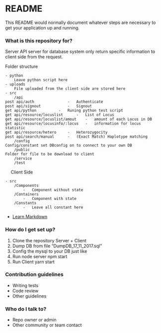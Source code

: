 # README #

This README would normally document whatever steps are necessary to get your application up and running.

### What is this repository for? ###

Server
	API server for database system only return specific information to client side from the request.

Folder structure

	- python
		Leave python script here
	- uploads
		File uploaded from the client side are stored here
	- src
		/api
	post api/auth				-	Authenticate
	post api/signout			-	Signout
	get api/python			-	Runing python test script
	get api/resource/locuslist 		-	List of Locus
	get api/resource/locuslist/amout	-	amount of each Locus in DB
	get api/resource/locusinfo/:locus	-	information for locus statistic
	get api/resource/hetero		-	Heterozygocity		
	post api/search/manual		-	(Exact Match) Haplotype matching
		/config
	Config/constant set DBconfig on to connect to your own DB
		/public
	Folder for file to be download to client
		/service
		/test
 
Client Side

	- src	
		/Components
			-	Component without state
		/Containers
			-	Component with state
		/Constants
			-	Leave all constant here

* [Learn Markdown](https://bitbucket.org/tutorials/markdowndemo)

### How do I get set up? ###

1.	Clone the repository Server + Client
2.	Dump DB from file “DumpDB_17_11_2017.sql”
3.	Config the mysql to your DB just like 
4.	Run node server npm start
5.	Run Client yarn start

### Contribution guidelines ###

* Writing tests
* Code review
* Other guidelines

### Who do I talk to? ###

* Repo owner or admin
* Other community or team contact
